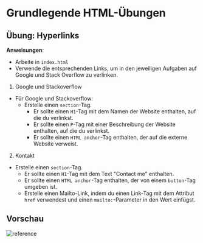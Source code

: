 # Grundlegende HTML-Übungen

## Übung: Hyperlinks

**Anweisungen**:
- Arbeite in `index.html`
- Verwende die entsprechenden Links, um in den jeweiligen Aufgaben auf Google und Stack Overflow zu verlinken.

1. Google und Stackoverflow
- Für Google und Stackoverflow:
    - Erstelle einen `section`-Tag.
        - Er sollte einen `H1`-Tag mit dem Namen der Website enthalten, auf die du verlinkst.
        - Er sollte einen `P`-Tag mit einer Beschreibung der Website enthalten, auf die du verlinkst.
        - Er sollte einen `HTML anchor`-Tag enthalten, der auf die externe Website verweist.

2. Kontakt
- Erstelle einen `section`-Tag.
    - Er sollte einen `H1`-Tag mit dem Text "Contact me" enthalten.
    - Er sollte einen `HTML anchor`-Tag enthalten, der von einem `button`-Tag umgeben ist.
    - Erstelle einen Mailto-Link, indem du einen Link-Tag mit dem Attribut `href` verwendest und einen `mailto:`-Parameter in den Wert einfügst.

## Vorschau

![reference](/assets/reference.png)
